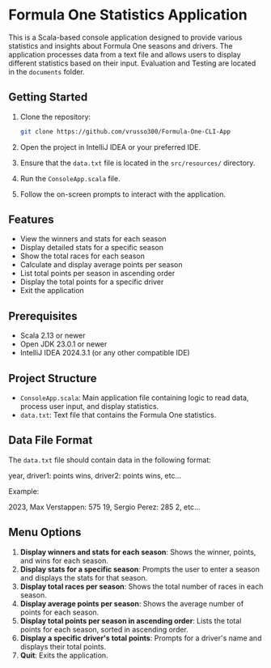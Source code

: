 # Formula One Statistics Application

This is a Scala-based console application designed to provide various statistics and insights about Formula One seasons and drivers. The application processes data from a text file and allows users to display different statistics based on their input. Evaluation and Testing are located in the `documents` folder.

## Getting Started

1. Clone the repository:
    ```sh
    git clone https://github.com/vrusso300/Formula-One-CLI-App

    ```

2. Open the project in IntelliJ IDEA or your preferred IDE.

3. Ensure that the `data.txt` file is located in the `src/resources/` directory.

4. Run the `ConsoleApp.scala` file.

5. Follow the on-screen prompts to interact with the application.

## Features

- View the winners and stats for each season
- Display detailed stats for a specific season
- Show the total races for each season
- Calculate and display average points per season
- List total points per season in ascending order
- Display the total points for a specific driver
- Exit the application

## Prerequisites

- Scala 2.13 or newer
- Open JDK 23.0.1 or newer
- IntelliJ IDEA 2024.3.1 (or any other compatible IDE)


## Project Structure

- `ConsoleApp.scala`: Main application file containing logic to read data, process user input, and display statistics.
- `data.txt`: Text file that contains the Formula One statistics.


## Data File Format

The `data.txt` file should contain data in the following format:

year, driver1: points wins, driver2: points wins, etc...

Example:

2023, Max Verstappen: 575 19, Sergio Perez: 285 2, etc...

## Menu Options

1. **Display winners and stats for each season**: Shows the winner, points, and wins for each season.
2. **Display stats for a specific season**: Prompts the user to enter a season and displays the stats for that season.
3. **Display total races per season**: Shows the total number of races in each season.
4. **Display average points per season**: Shows the average number of points for each season.
5. **Display total points per season in ascending order**: Lists the total points for each season, sorted in ascending order.
6. **Display a specific driver's total points**: Prompts for a driver's name and displays their total points.
7. **Quit**: Exits the application.
